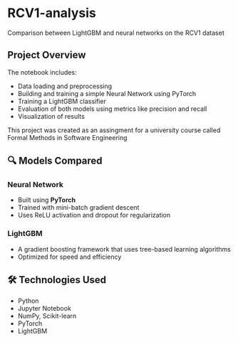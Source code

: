 # RCV1-analysis
Comparison between LightGBM and neural networks on the RCV1 dataset

## Project Overview

The notebook includes:
- Data loading and preprocessing
- Building and training a simple Neural Network using PyTorch
- Training a LightGBM classifier
- Evaluation of both models using metrics like precision and recall
- Visualization of results

This project was created as an assingment for a university course called Formal Methods in Software Engineering

## 🔍 Models Compared

### Neural Network
- Built using **PyTorch**
- Trained with mini-batch gradient descent
- Uses ReLU activation and dropout for regularization

### LightGBM
- A gradient boosting framework that uses tree-based learning algorithms
- Optimized for speed and efficiency

## 🛠️ Technologies Used
- Python
- Jupyter Notebook
- NumPy, Scikit-learn
- PyTorch
- LightGBM
